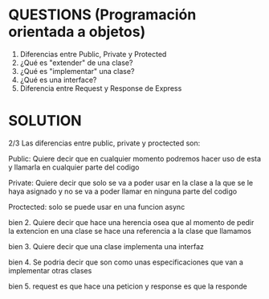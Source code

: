 # QUESTIONS (Programación orientada a objetos)

1. Diferencias entre Public, Private y Protected
2. ¿Qué es "extender" de una clase?
3. ¿Qué es "implementar" una clase?
4. ¿Qué es una interface?
5. Diferencia entre Request y Response de Express

# SOLUTION

2/3
Las diferencias entre public, private y proctected son:

Public: Quiere decir que en cualquier momento podremos hacer uso de esta y llamarla en cualquier parte del codigo

Private: Quiere decir que solo se va a poder usar en la clase a la que se le haya asignado y no se va a poder llamar en ninguna parte del codigo

Proctected: solo se puede usar en una funcion async

bien 2. Quiere decir que hace una herencia osea que al momento de pedir la extencion en una clase se hace una referencia a la clase que llamamos

bien 3. Quiere decir que una clase implementa una interfaz

bien 4. Se podria decir que son como unas especificaciones que van a implementar otras clases

bien 5. request es que hace una peticion y response es que la responde
